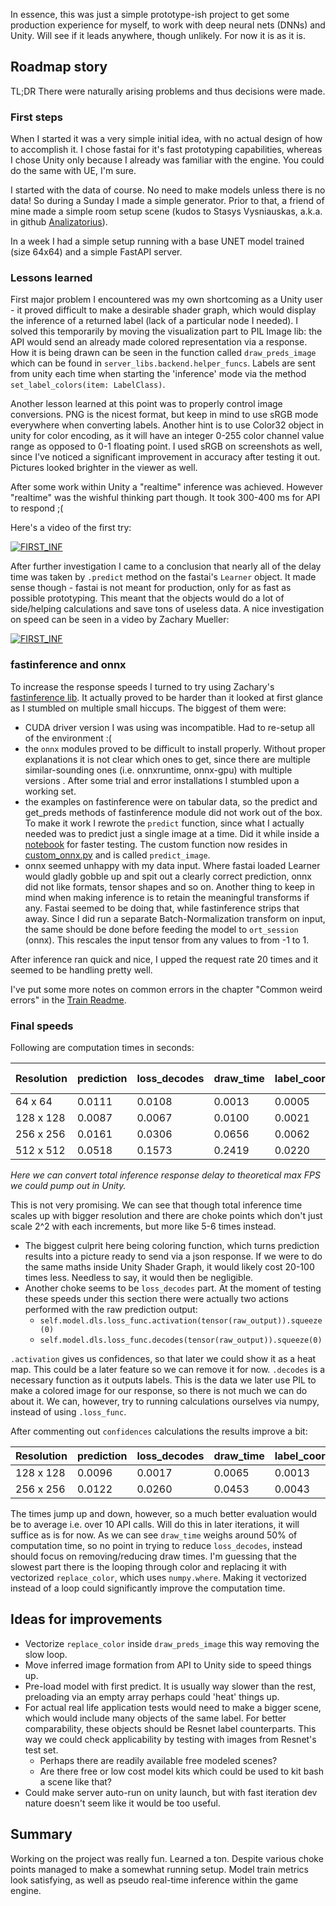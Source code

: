 In essence, this was just a simple prototype-ish project to get some production experience for myself, to work with deep neural nets (DNNs) and Unity. Will see if it leads anywhere, though unlikely. For now it is as it is.
## Roadmap story
TL;DR There were naturally arising problems and thus decisions were made.
### First steps
When I started it was a very simple initial idea, with no actual design of how to accomplish it. I chose fastai for it's fast prototyping capabilities, whereas I chose Unity only because I already was familiar with the engine. You could do the same with UE, I'm sure.

I started with the data of course. No need to make models unless there is no data! So during a Sunday I made a simple generator. Prior to that, a friend of mine made a simple room setup scene (kudos to Stasys Vysniauskas, a.k.a. in github [Analizatorius](https://github.com/analizatorius)).

In a week I had a simple setup running with a base UNET model trained (size 64x64) and a simple FastAPI server.

### Lessons learned

First major problem I encountered was my own shortcoming as a Unity user - it proved difficult to make a desirable shader graph, which would display the inference of a returned label (lack of a particular node I needed). I solved this temporarily by moving the visualization part to PIL Image lib: the API would send an already made colored representation via a response. How it is being drawn can be seen in the function called ```draw_preds_image``` which can be found in ```server_libs.backend.helper_funcs```. Labels are sent from unity each time when starting the 'inference' mode via the method ```set_label_colors(item: LabelClass)```.

Another lesson learned at this point was to properly control image conversions. PNG is the nicest format, but keep in mind to use sRGB mode everywhere when converting labels. Another hint is to use Color32 object in unity for color encoding, as it will have an integer 0-255 color channel value range as opposed to 0-1 floating point. I used sRGB on screenshots as well, since I've noticed a significant improvement in accuracy after testing it out. Pictures looked brighter in the viewer as well.

After some work within Unity a "realtime" inference was achieved. However "realtime" was the wishful thinking part though. It took 300-400 ms for API to respond ;(

Here's a video of the first try:

[![FIRST_INF](http://img.youtube.com/vi/nrCxr0U5Apw/0.jpg)](http://www.youtube.com/watch?v=nrCxr0U5Apw "Deep neural network Resnet34 inference in Unity")

After further investigation I came to a conclusion that nearly all of the delay time was taken by ```.predict``` method on the fastai's ```Learner``` object. It made sense though - fastai is not meant for production, only for as fast as possible prototyping. This meant that the objects would do a lot of side/helping calculations and save tons of useless data. A nice investigation on speed can be seen in a video by 
Zachary Mueller:

[![FIRST_INF](http://img.youtube.com/vi/-NNXDFwCrTg/0.jpg)](https://youtu.be/-NNXDFwCrTg "A walk with fastinference")

### fastinference and onnx

To increase the response speeds I turned to try using Zachary's [fastinference lib](https://github.com/muellerzr/fastinference). It actually proved to be harder than it looked at first glance as I stumbled on multiple small hiccups. The biggest of them were:
- CUDA driver version I was using was incompatible. Had to re-setup all of the environment :(
- the ```onnx``` modules proved to be difficult to install properly. Without proper explanations it is not clear which ones to get, since there are multiple similar-sounding ones (i.e. onnxruntime, onnx-gpu) with multiple versions . After some trial and error installations I stumbled upon a working set.
- the examples on fastinference were on tabular data, so the predict and get_preds methods of fastinference module did not work out of the box. To make it work I rewrote the ```predict``` function, since what I actually needed  was to predict just a single image at a time. Did it while inside a [notebook](ONNX.ipynb) for faster testing. The custom function now resides in [custom_onnx.py](server_libs/custom_onnx.py) and is called ```predict_image```.
- onnx seemed unhappy with my data input. Where fastai loaded Learner would gladly gobble up and spit out a clearly correct prediction, onnx did not like formats, tensor shapes and so on. 
Another thing to keep in mind when making inference is to retain the meaningful transforms if any. Fastai seemed to be doing that, while fastinference strips that away. Since I did run a separate Batch-Normalization transform on input, the same should be done before feeding the model to ```ort_session``` (onnx). This rescales the input tensor from any values to from -1 to 1.

After inference ran quick and nice, I upped the request rate 20 times and it seemed to be handling pretty well.

I've put some more notes on common errors in the chapter "Common weird errors" in the [Train Readme](README_TRAIN.md).

### Final speeds
Following are computation times in seconds:

| Resolution | prediction | loss_decodes | draw_time | label_coords | total |  MAX FPS |
| ----------- | ----------- | ----------- |----------- |----------- |----------- |----------- |
| 64 x 64 | 0.0111 | 0.0108 | 0.0013 | 0.0005 | 0.0239 | 41.72 |
| 128 x 128 | 0.0087 | 0.0067 | 0.0100 | 0.0021 | 0.0277 | 36.04 |
| 256 x 256 | 0.0161 | 0.0306 | 0.0656 | 0.0062 | 0.1186 | 8.42 |
| 512 x 512 | 0.0518 | 0.1573 | 0.2419 | 0.0220 | 0.4733 | 2.11 |

*Here we can convert total inference response delay to theoretical max FPS we could pump out in Unity.*


This is not very promising. We can see that though total inference time scales up with bigger resolution and there are choke points which don't just scale 2^2 with each increments, but more like 5-6 times instead.
- The biggest culprit here being coloring function, which turns prediction results into a picture ready to send via a json response. If we were to do the same maths inside Unity Shader Graph, it would likely cost 20-100 times less. Needless to say, it would then be negligible.
- Another choke seems to be ```loss_decodes``` part. At the moment of testing these speeds under this section there were actually two actions performed with the raw prediction output:
  - ```self.model.dls.loss_func.activation(tensor(raw_output)).squeeze(0)```
  - ```self.model.dls.loss_func.decodes(tensor(raw_output)).squeeze(0)```

```.activation``` gives us confidences, so that later we could show it as a heat map. This could be a later feature so we can remove it for now. ```.decodes``` is a necessary function as it outputs labels. This is the data we later use PIL to make a colored image for our response, so there is not much we can do about it. We can, however, try to running calculations ourselves via numpy, instead of using ```.loss_func```.

After commenting out ```confidences``` calculations the results improve a bit:

| Resolution | prediction | loss_decodes | draw_time | label_coords | total | FPS |
| ----------- | ----------- | ----------- |----------- |----------- |----------- | ----------- |
| 128 x 128 | 0.0096 | 0.0017 | 0.0065 | 0.0013 | 0.0192 | 52.05 |
| 256 x 256 | 0.0122 | 0.0260 | 0.0453 | 0.0043 | 0.0878 | 11.39 |

The times jump up and down, however, so a much better evaluation would be to average i.e. over 10 API calls. Will do this in later iterations, it will suffice as is for now.
As we can see ```draw_time``` weighs around 50% of computation time, so no point in trying to reduce ```loss_decodes```, instead should focus on removing/reducing draw times. I'm guessing that the slowest part there is the looping through color and replacing it with vectorized ```replace_color```, which uses ```numpy.where```. Making it vectorized instead of a loop could significantly improve the computation time.

## Ideas for improvements
- Vectorize ```replace_color``` inside ```draw_preds_image``` this way removing the slow loop.
- Move inferred image formation from API to Unity side to speed things up.
- Pre-load model with first predict. It is usually way slower than the rest, preloading via an empty array perhaps could 'heat' things up.
- For actual real life application tests would need to make a bigger scene, which would include many objects of the same label. For better comparability, these objects should be Resnet label counterparts. This way we could check applicability by testing with images from Resnet's test set.
  - Perhaps there are readily available free modeled scenes?
  - Are there free or low cost model kits which could be used to kit bash a scene like that?
- Could make server auto-run on unity launch, but with fast iteration dev nature doesn't seem like it would be too useful.

## Summary
Working on the project was really fun. Learned a ton. Despite various choke points managed to make a somewhat running setup. Model train metrics look satisfying, as well as pseudo real-time inference within the game engine.

